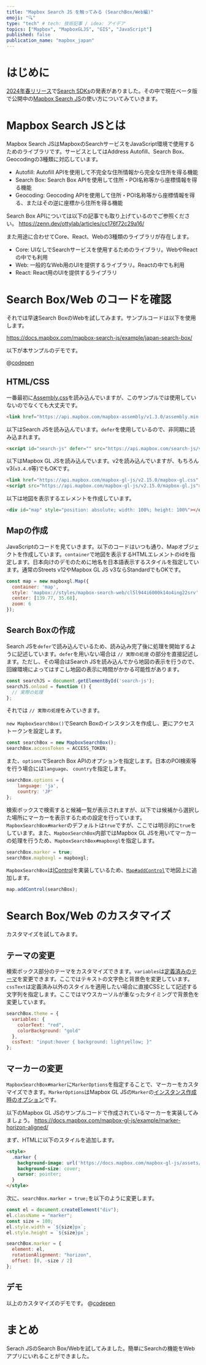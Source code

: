 ```yaml
---
title: "Mapbox Search JS を触ってみる (SearchBox/Web編)"
emoji: "🔍"
type: "tech" # tech: 技術記事 / idea: アイデア
topics: ["Mapbox", "MapboxGLJS", "GIS", "JavaScript"]
published: false
publication_name: "mapbox_japan"
---
```


# はじめに

[2024年春リリース](https://www.mapbox.com/releases/spring-release-2024-jp)で[Search SDKs](https://www.mapbox.com/blog/search-anywhere-go-anywhere-empowering-users-with-the-mapbox-search-sdks)の発表がありました。その中で現在ベータ版で公開中の[Mapbox Search JS](https://docs.mapbox.com/mapbox-search-js/)の使い方についてみていきます。


# Mapbox Search JSとは
Mapbox Search JSはMapboxのSearchサービスをJavaScript環境で使用するためのライブラリです。サービスとしてはAddress Autofill、Search Box、Geocodingの3種類に対応しています。

- Autofill: Autofill APIを使用して不完全な住所情報から完全な住所を得る機能
- Search Box: Search Box APIを使用して住所・POI名称等から座標情報を得る機能
- Geocoding: Geocoding APIを使用して住所・POI名称等から座標情報を得る、またはその逆に座標から住所を得る機能

Search Box APIについては以下の記事でも取り上げているのでご参照ください。
https://zenn.dev/ottylab/articles/cc176f72c29a16/

また用途に合わせてCore、React、Webの3種類のライブラリが存在します。
- Core: UIなしでSearchサービスを使用するためのライブラリ。WebやReactの中でも利用
- Web: 一般的なWeb用のUIを提供するライブラリ。Reactの中でも利用
- React: React用のUIを提供するライブラリ


# Search Box/Web のコードを確認
それでは早速Search BoxのWebを試してみます。サンプルコードは以下を使用します。

https://docs.mapbox.com/mapbox-search-js/example/japan-search-box/


以下が本サンプルのデモです。

@[codepen](https://codepen.io/OttyLab/pen/abrJGWb)

## HTML/CSS

一番最初に[Assembly.css](https://labs.mapbox.com/assembly/)を読み込んでいますが、このサンプルでは使用していないのでなくても大丈夫です。
```HTML
<link href="https://api.mapbox.com/mapbox-assembly/v1.3.0/assembly.min.css" rel="stylesheet">
```

以下はSearch JSを読み込んでいます。`defer`を使用しているので、非同期に読み込まれます。

```HTML
<script id="search-js" defer="" src="https://api.mapbox.com/search-js/v1.0.0-beta.21/web.js">
```

以下はMapbox GL JSを読み込んでいます。v2を読み込んでいますが、もちろんv3(`v3.4.0`等)でもOKです。

```HTML
<link href="https://api.mapbox.com/mapbox-gl-js/v2.15.0/mapbox-gl.css" rel="stylesheet">
<script src="https://api.mapbox.com/mapbox-gl-js/v2.15.0/mapbox-gl.js"></script>
```

以下は地図を表示するエレメントを作成しています。

```HTML
<div id="map" style="position: absolute; width: 100%; height: 100%"></div>
```

## Mapの作成

JavaScriptのコードを見ていきます。以下のコードはいつも通り、Mapオブジェクトを作成しています。`container`で地図を表示するHTMLエレメントのidを指定します。日本向けのデモのために地名を日本語表示するスタイルを指定しています。通常のStreets v12やMapbox GL JS v3ならStandardでもOKです。

```JavaScript
const map = new mapboxgl.Map({
  container: 'map',
  style: 'mapbox://styles/mapbox-search-web/cl5l944i6000k14o4ing22srv',
  center: [139.77, 35.68],
  zoom: 6
});
```

## Search Boxの作成

Search JSを`defer`で読み込んでいるため、読み込み完了後に処理を開始するように記述しています。`defer`を用いない場合は `// 実際の処理` の部分を直接記述します。ただし、その場合はSearch JSを読み込んでから地図の表示を行うので、回線環境によってはすこし地図の表示に時間がかかる可能性があります。

```JavaScript
const searchJS = document.getElementById('search-js');
searchJS.onload = function () {
  // 実際の処理
};
```

それでは `// 実際の処理`をみていきます。

`new MapboxSearchBox()`でSearch Boxのインスタンスを作成し、更にアクセストークンを設定します。
```JavaScript
const searchBox = new MapboxSearchBox();
searchBox.accessToken = ACCESS_TOKEN;
```

また、`options`でSearch Box APIのオプションを指定します。日本のPOI検索等を行う場合には`language`、 `country`を指定します。
```JavaScript
searchBox.options = {
    language: 'ja',
    country: 'JP'
};
```

検索ボックスで検索すると候補一覧が表示されますが、以下では候補から選択した場所にマーカーを表示するための設定を行っています。`MapboxSearchBox#marker`のデフォルトは`true`ですが、ここでは明示的に`true`をしています。また、`MapboxSearchBox`内部ではMapbox GL JSを用いてマーカーの処理を行うため、`MapboxSearchBox#mapboxgl`を指定します。

```JavaScript
searchBox.marker = true;
searchBox.mapboxgl = mapboxgl;
```

`MapboxSearchBox`は[IControl](https://docs.mapbox.com/mapbox-gl-js/api/markers/#icontrol)を実装しているため、[`Map#addControl`](https://docs.mapbox.com/mapbox-gl-js/api/map/#map#addcontrol)で地図上に追加します。

```JavaScript
map.addControl(searchBox);
```


# Search Box/Web のカスタマイズ
カスタマイズを試してみます。

## テーマの変更
検索ボックス部分のテーマをカスタマイズできます。`variables`は[定義済みのテーマ](https://docs.mapbox.com/mapbox-search-js/api/web/theming/#themevariables)を変更できます。ここではテキストの文字色と背景色を変更しています。`cssText`は定義済み以外のスタイルを適用したい場合に直接CSSとして記述する文字列を指定します。ここではマウスカーソルが重なったタイミングで背景色を変更しています。

```JavaScript
searchBox.theme = {
  variables: {
    colorText: "red",
    colorBackground: "gold"
  },
  cssText: "input:hover { background: lightyellow; }"
};
```

## マーカーの変更
`MapboxSearchBox#marker`に`MarkerOptions`を指定することで、マーカーをカスタマイズできます。`MarkerOptions`はMapbox GL JSの`Marker`の[インスタンス作成時のオプション](https://docs.mapbox.com/mapbox-gl-js/api/markers/#marker)です。

以下のMapbox GL JSのサンプルコードで作成されているマーカーを実装してみましょう。
https://docs.mapbox.com/mapbox-gl-js/example/marker-horizon-aligned/


まず、HTMLに以下のスタイルを追加します。
```HTML
<style>
  .marker {
    background-image: url('https://docs.mapbox.com/mapbox-gl-js/assets/pin.svg');
    background-size: cover;
    cursor: pointer;
  }
</style>
```

次に、`searchBox.marker = true;`を以下のように変更します。

```JavaScript
const el = document.createElement("div");
el.className = "marker";
const size = 100;
el.style.width = `${size}px`;
el.style.height = `${size}px`;

searchBox.marker = {
  element: el,
  rotationAlignment: "horizon",
  offset: [0, -size / 2]
};
```

## デモ
以上のカスタマイズのデモです。
@[codepen](https://codepen.io/OttyLab/pen/KKLWRvG)


# まとめ
Serach JSのSearch Box/Webを試してみました。簡単にSearchの機能をWebアプリにいれることができました。
